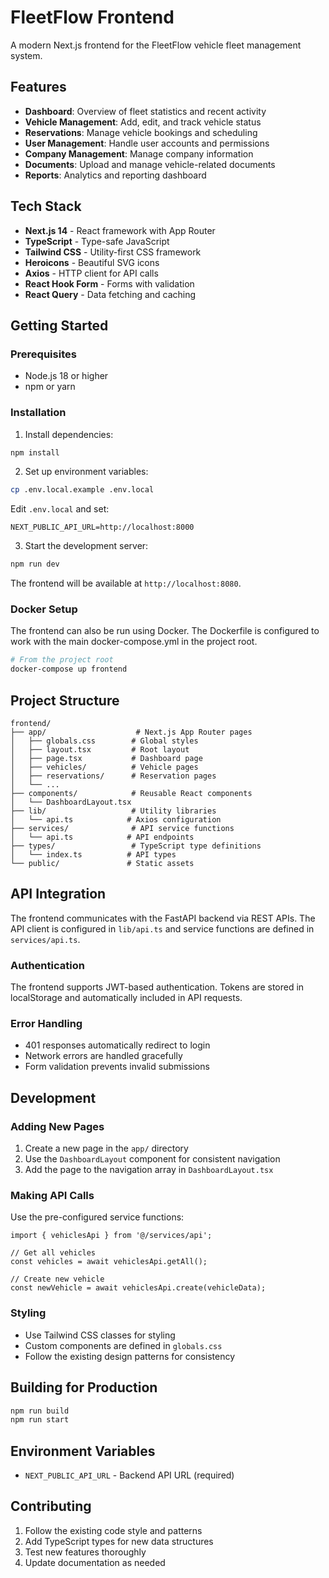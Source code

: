 # FleetFlow Frontend

A modern Next.js frontend for the FleetFlow vehicle fleet management system.

## Features

- **Dashboard**: Overview of fleet statistics and recent activity
- **Vehicle Management**: Add, edit, and track vehicle status
- **Reservations**: Manage vehicle bookings and scheduling
- **User Management**: Handle user accounts and permissions
- **Company Management**: Manage company information
- **Documents**: Upload and manage vehicle-related documents
- **Reports**: Analytics and reporting dashboard

## Tech Stack

- **Next.js 14** - React framework with App Router
- **TypeScript** - Type-safe JavaScript
- **Tailwind CSS** - Utility-first CSS framework
- **Heroicons** - Beautiful SVG icons
- **Axios** - HTTP client for API calls
- **React Hook Form** - Forms with validation
- **React Query** - Data fetching and caching

## Getting Started

### Prerequisites

- Node.js 18 or higher
- npm or yarn

### Installation

1. Install dependencies:
```bash
npm install
```

2. Set up environment variables:
```bash
cp .env.local.example .env.local
```

Edit `.env.local` and set:
```
NEXT_PUBLIC_API_URL=http://localhost:8000
```

3. Start the development server:
```bash
npm run dev
```

The frontend will be available at `http://localhost:8080`.

### Docker Setup

The frontend can also be run using Docker. The Dockerfile is configured to work with the main docker-compose.yml in the project root.

```bash
# From the project root
docker-compose up frontend
```

## Project Structure

```
frontend/
├── app/                    # Next.js App Router pages
│   ├── globals.css        # Global styles
│   ├── layout.tsx         # Root layout
│   ├── page.tsx           # Dashboard page
│   ├── vehicles/          # Vehicle pages
│   ├── reservations/      # Reservation pages
│   └── ...
├── components/            # Reusable React components
│   └── DashboardLayout.tsx
├── lib/                   # Utility libraries
│   └── api.ts            # Axios configuration
├── services/              # API service functions
│   └── api.ts            # API endpoints
├── types/                 # TypeScript type definitions
│   └── index.ts          # API types
└── public/               # Static assets
```

## API Integration

The frontend communicates with the FastAPI backend via REST APIs. The API client is configured in `lib/api.ts` and service functions are defined in `services/api.ts`.

### Authentication

The frontend supports JWT-based authentication. Tokens are stored in localStorage and automatically included in API requests.

### Error Handling

- 401 responses automatically redirect to login
- Network errors are handled gracefully
- Form validation prevents invalid submissions

## Development

### Adding New Pages

1. Create a new page in the `app/` directory
2. Use the `DashboardLayout` component for consistent navigation
3. Add the page to the navigation array in `DashboardLayout.tsx`

### Making API Calls

Use the pre-configured service functions:

```tsx
import { vehiclesApi } from '@/services/api';

// Get all vehicles
const vehicles = await vehiclesApi.getAll();

// Create new vehicle
const newVehicle = await vehiclesApi.create(vehicleData);
```

### Styling

- Use Tailwind CSS classes for styling
- Custom components are defined in `globals.css`
- Follow the existing design patterns for consistency

## Building for Production

```bash
npm run build
npm run start
```

## Environment Variables

- `NEXT_PUBLIC_API_URL` - Backend API URL (required)

## Contributing

1. Follow the existing code style and patterns
2. Add TypeScript types for new data structures
3. Test new features thoroughly
4. Update documentation as needed
